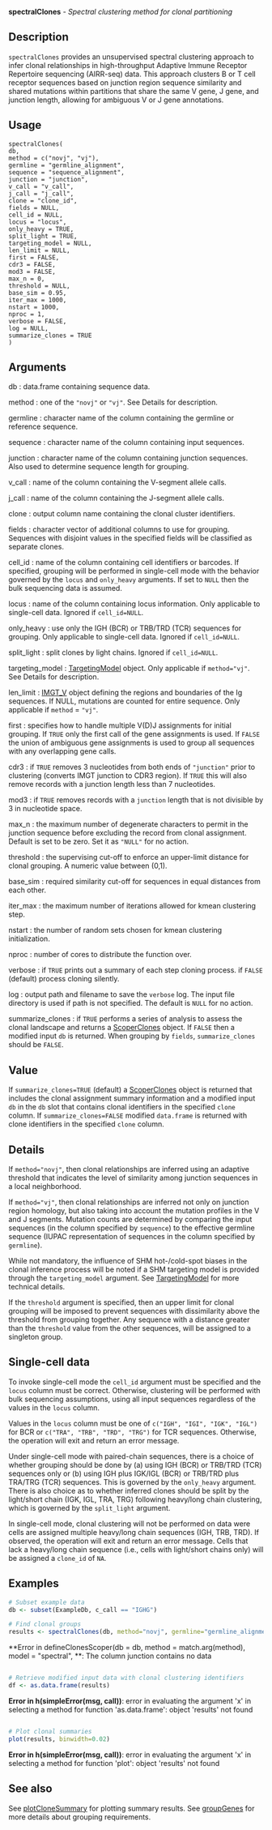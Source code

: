 **spectralClones** - *Spectral clustering method for clonal partitioning*

Description
--------------------

`spectralClones` provides an unsupervised spectral clustering 
approach to infer clonal relationships in high-throughput Adaptive Immune Receptor 
Repertoire sequencing (AIRR-seq) data. This approach clusters B or T cell receptor 
sequences based on junction region sequence similarity and shared mutations within 
partitions that share the same V gene, J gene, and junction length, allowing for 
ambiguous V or J gene annotations.


Usage
--------------------
```
spectralClones(
db,
method = c("novj", "vj"),
germline = "germline_alignment",
sequence = "sequence_alignment",
junction = "junction",
v_call = "v_call",
j_call = "j_call",
clone = "clone_id",
fields = NULL,
cell_id = NULL,
locus = "locus",
only_heavy = TRUE,
split_light = TRUE,
targeting_model = NULL,
len_limit = NULL,
first = FALSE,
cdr3 = FALSE,
mod3 = FALSE,
max_n = 0,
threshold = NULL,
base_sim = 0.95,
iter_max = 1000,
nstart = 1000,
nproc = 1,
verbose = FALSE,
log = NULL,
summarize_clones = TRUE
)
```

Arguments
-------------------

db
:   data.frame containing sequence data.

method
:   one of the `"novj"` or `"vj"`. See Details for description.

germline
:   character name of the column containing the germline or reference sequence.

sequence
:   character name of the column containing input sequences.

junction
:   character name of the column containing junction sequences.
Also used to determine sequence length for grouping.

v_call
:   name of the column containing the V-segment allele calls.

j_call
:   name of the column containing the J-segment allele calls.

clone
:   output column name containing the clonal cluster identifiers.

fields
:   character vector of additional columns to use for grouping. 
Sequences with disjoint values in the specified fields will be classified 
as separate clones.

cell_id
:   name of the column containing cell identifiers or barcodes. 
If specified, grouping will be performed in single-cell mode
with the behavior governed by the `locus` and 
`only_heavy` arguments. If set to `NULL` then the 
bulk sequencing data is assumed.

locus
:   name of the column containing locus information. 
Only applicable to single-cell data.
Ignored if `cell_id=NULL`.

only_heavy
:   use only the IGH (BCR) or TRB/TRD (TCR) sequences 
for grouping. Only applicable to single-cell data.
Ignored if `cell_id=NULL`.

split_light
:   split clones by light chains. Ignored if `cell_id=NULL`.

targeting_model
:   [TargetingModel](http://www.rdocumentation.org/packages/shazam/topics/TargetingModel-class) object. Only applicable if 
`method="vj"`. See Details for description.

len_limit
:   [IMGT_V](http://www.rdocumentation.org/packages/shazam/topics/IMGT_SCHEMES) object defining the regions and boundaries of the Ig 
sequences. If NULL, mutations are counted for entire sequence. Only 
applicable if `method` = `"vj"`.

first
:   specifies how to handle multiple V(D)J assignments for initial grouping. 
If `TRUE` only the first call of the gene assignments is used. 
If `FALSE` the union of ambiguous gene assignments is used to 
group all sequences with any overlapping gene calls.

cdr3
:   if `TRUE` removes 3 nucleotides from both ends of `"junction"` 
prior to clustering (converts IMGT junction to CDR3 region). 
If `TRUE` this will also remove records with a junction length 
less than 7 nucleotides.

mod3
:   if `TRUE` removes records with a `junction` length that is not divisible by 
3 in nucleotide space.

max_n
:   the maximum number of degenerate characters to permit in the junction sequence before excluding the 
record from clonal assignment. Default is set to be zero. Set it as `"NULL"` 
for no action.

threshold
:   the supervising cut-off to enforce an upper-limit distance for clonal grouping.
A numeric value between (0,1).

base_sim
:   required similarity cut-off for sequences in equal distances from each other.

iter_max
:   the maximum number of iterations allowed for kmean clustering step.

nstart
:   the number of random sets chosen for kmean clustering initialization.

nproc
:   number of cores to distribute the function over.

verbose
:   if `TRUE` prints out a summary of each step cloning process.
if `FALSE` (default) process cloning silently.

log
:   output path and filename to save the `verbose` log. 
The input file directory is used if path is not specified.
The default is `NULL` for no action.

summarize_clones
:   if `TRUE` performs a series of analysis to assess the clonal landscape
and returns a [ScoperClones](ScoperClones-class.md) object. If `FALSE` then
a modified input `db` is returned. When grouping by `fields`, 
`summarize_clones` should be `FALSE`.




Value
-------------------

If `summarize_clones=TRUE` (default) a [ScoperClones](ScoperClones-class.md) object is returned that includes the 
clonal assignment summary information and a modified input `db` in the `db` slot that 
contains clonal identifiers in the specified `clone` column.
If `summarize_clones=FALSE` modified `data.frame` is returned with clone identifiers in the 
specified `clone` column.


Details
-------------------

If `method="novj"`, then clonal relationships are inferred using an adaptive 
threshold that indicates the level of similarity among junction sequences in a local neighborhood. 

If `method="vj"`, then clonal relationships are inferred not only on 
junction region homology, but also taking into account the mutation profiles in the V 
and J segments. Mutation counts are determined by comparing the input sequences (in the 
column specified by `sequence`) to the effective germline sequence (IUPAC representation 
of sequences in the column specified by `germline`). 

While not mandatory, the influence of SHM hot-/cold-spot biases in the clonal inference 
process will be noted if a SHM targeting model is provided through the `targeting_model` 
argument. See [TargetingModel](http://www.rdocumentation.org/packages/shazam/topics/TargetingModel-class) for more technical details.

If the `threshold` argument is specified, then an upper limit for clonal grouping will 
be imposed to prevent sequences with dissimilarity above the threshold from grouping together. 
Any sequence with a distance greater than the `threshold` value from the other sequences, 
will be assigned to a singleton group.


Single-cell data
-------------------


To invoke single-cell mode the `cell_id` argument must be specified and the `locus` 
column must be correct. Otherwise, clustering will be performed with bulk sequencing assumptions, 
using all input sequences regardless of the values in the `locus` column.

Values in the `locus` column must be one of `c("IGH", "IGI", "IGK", "IGL")` for BCR 
or `c("TRA", "TRB", "TRD", "TRG")` for TCR sequences. Otherwise, the operation will exit and 
return an error message.

Under single-cell mode with paired-chain sequences, there is a choice of whether 
grouping should be done by (a) using IGH (BCR) or TRB/TRD (TCR) sequences only or
(b) using IGH plus IGK/IGL (BCR) or TRB/TRD plus TRA/TRG (TCR) sequences. 
This is governed by the `only_heavy` argument. There is also choice as to whether 
inferred clones should be split by the light/short chain (IGK, IGL, TRA, TRG) following 
heavy/long chain clustering, which is governed by the `split_light` argument.

In single-cell mode, clonal clustering will not be performed on data were cells are 
assigned multiple heavy/long chain sequences (IGH, TRB, TRD). If observed, the operation 
will exit and return an error message. Cells that lack a heavy/long chain sequence (i.e., cells with 
light/short chains only) will be assigned a `clone_id` of `NA`.



Examples
-------------------

```R
# Subset example data
db <- subset(ExampleDb, c_call == "IGHG")

# Find clonal groups
results <- spectralClones(db, method="novj", germline="germline_alignment_d_mask")

```

**Error in defineClonesScoper(db = db, method = match.arg(method), model = "spectral", **: The column junction contains no data
```R

# Retrieve modified input data with clonal clustering identifiers
df <- as.data.frame(results)

```

**Error in h(simpleError(msg, call))**: error in evaluating the argument 'x' in selecting a method for function 'as.data.frame': object 'results' not found
```R

# Plot clonal summaries
plot(results, binwidth=0.02)
```

**Error in h(simpleError(msg, call))**: error in evaluating the argument 'x' in selecting a method for function 'plot': object 'results' not found

See also
-------------------

See [plotCloneSummary](plotCloneSummary.md) for plotting summary results. See [groupGenes](http://www.rdocumentation.org/packages/alakazam/topics/groupGenes) for 
more details about grouping requirements.







